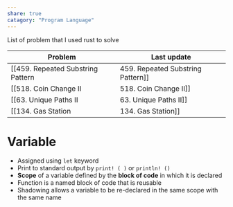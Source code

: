 ```yaml
---
share: true
catagory: "Program Language"
---
```


List of problem that I used rust to solve

| Problem                             | Last update                |
| ----------------------------------- | -------------------------- |
| [[459. Repeated Substring Pattern|459. Repeated Substring Pattern]] | 8:52 PM - October 02, 2023 |
| [[518. Coin Change II|518. Coin Change II]]             | 8:52 PM - October 02, 2023 |
| [[63. Unique Paths II|63. Unique Paths II]]             | 8:52 PM - October 02, 2023 |
| [[134. Gas Station|134. Gas Station]]                | 8:52 PM - October 02, 2023 |



# Variable
- Assigned using `let` keyword
- Print to standard output by `print! ( )` or `println! ()`
- **Scope** of a variable defined by the **block of code** in which it is declared
- Function is a named block of code that is reusable
- Shadowing allows a variable to be re-declared in the same scope with the same name
